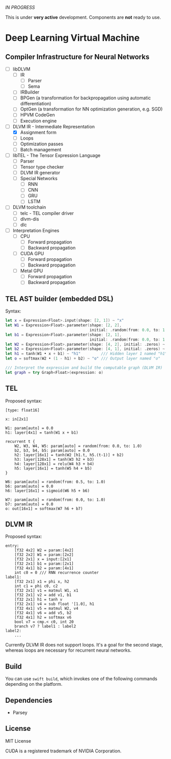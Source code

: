 *IN PROGRESS*

This is under **very active** development. Components are **not** ready to use. 

# Deep Learning Virtual Machine
## Compiler Infrastructure for Neural Networks

- [ ] libDLVM
    - [ ] IR
      - [ ] Parser
      - [ ] Sema
    - [ ] IRBuilder
    - [ ] BPGen (a transformation for backpropagation using automatic differentiation)
    - [ ] OptGen (a transformation for NN optimization generation, e.g. SGD)
    - [ ] HPVM CodeGen
    - [ ] Execution engine
- [ ] DLVM IR - Intermediate Representation
    - [x] Assignment form
    - [ ] Loops
    - [ ] Optimization passes
    - [ ] Batch management
- [ ] libTEL - The Tensor Expression Language
    - [ ] Parser
    - [ ] Tensor type checker
    - [ ] DLVM IR generator
    - [ ] Special Networks
        - [ ] RNN
        - [ ] CNN
        - [ ] GRU
        - [ ] LSTM
- [ ] DLVM toolchain
    - [ ] telc - TEL compiler driver
    - [ ] dlvm-dis
    - [ ] dlc
- [ ] Interpretation Engines
    - [ ] CPU
        - [ ] Forward propagation
        - [ ] Backward propagation
    - [ ] CUDA GPU
        - [ ] Forward propagation
        - [ ] Backward propagation
    - [ ] Metal GPU
        - [ ] Forward propagation
        - [ ] Backward propagation

## TEL AST builder (embedded DSL)

Syntax:

```swift
let x = Expression<Float>.input(shape: [2, 1]) ~ "x"
let W1 = Expression<Float>.parameter(shape: [2, 2],
                                     initial: .random(from: 0.0, to: 1.0)) ~ "W1"
let b1 = Expression<Float>.parameter(shape: [2, 1], 
                                     initial: .random(from: 0.0, to: 1.0)) ~ "b1"
let W2 = Expression<Float>.parameter(shape: [4, 2], initial: .zeros) ~ "W2"
let b2 = Expression<Float>.parameter(shape: [4, 1], initial: .zeros) ~ "b2"
let h1 = tanh(W1 • x + b1) ~ "h1"         /// Hidden layer 1 named "h1" 
let o = softmax(W2 • (1 - h1) + b2) ~ "o" /// Output layer named "o"

/// Interpret the expression and build the computable graph (DLVM IR)
let graph = try Graph<Float>(expression: o)
``````

## TEL

Proposed syntax:

```
[type: float16]

x: in[2x1]

W1: param[auto] = 0.0
h1: layer[4x1] = tanh(W1 x + b1)

recurrent t {
    W2, W3, W4, W5: param[auto] = random(from: 0.0, to: 1.0)
    b2, b3, b4, b5: param[auto] = 0.0
    h2: layer[16x1] = tanh(W2 [h1.t, h5.(t-1)] + b2)
    h3: layer[128x1] = tanh(W3 h2 + b3)
    h4: layer[128x1] = relu(W4 h3 + b4)
    h5: layer[16x1] = tanh(W5 h4 + b5)
}

W6: param[auto] = random(from: 0.5, to: 1.0)
b6: param[auto] = 0.0
h6: layer[16x1] = sigmoid(W6 h5 + b6)

W7: param[auto] = random(from: 0.0, to: 1.0)
b7: param[auto] = 0.0
o: out[16x1] = softmax(W7 h6 + b7)
``````

## DLVM IR

Proposed syntax:

```
entry:
    [f32 4x2] W2 = param:[4x2]
    [f32 2x2] W1 = param:[2x2]
    [f32 2x1] x = input:[2x1]
    [f32 2x1] b1 = param:[2x1]
    [f32 4x1] b2 = param:[4x1]
    int c0 = 0 /// RNN recurrence counter
label1:
    [f32 2x1] x1 = phi x, h2
    int c1 = phi c0, c2
    [f32 2x1] v1 = matmul W1, x1
    [f32 2x1] v2 = add v1, b1
    [f32 2x1] h1 = tanh v
    [f32 2x1] v4 = sub float '[1.0], h1
    [f32 4x1] v5 = matmul W2, v4
    [f32 4x1] v6 = add v5, b2
    [f32 4x1] h2 = softmax v6
    bool v7 = cmp.< c0, int 20
    branch v7 ? label1 : label2
label2:
    ...
``````

Currently DLVM IR does not support loops. It's a goal for the second stage, 
whereas loops are necessary for recurrent neural networks.

## Build

You can use `swift build`, which invokes one of the following commands depending on the
platform.

## Dependencies

- Parsey

## License

MIT License

CUDA is a registered trademark of NVIDIA Corporation.

